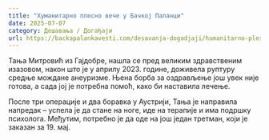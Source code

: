 ```yaml
---
title: "Хуманитарно плесно вече у Бачкој Паланци"
date: 2025-07-07
category: Дешавања / Догађаји
url: https://backapalankavesti.com/desavanja-dogadjaji/humanitarno-plesno-vece-u-backoj-palanci/
---
```


Тања Митровић из Гајдобре, нашла се пред великим здравственим изазовом, након што је у априлу 2023. године, доживела руптуру средње мождане анеуризме. Њена борба за оздрављење још увек није готова, а сада јој је потребна помоћ, како би наставила лечење.

После три операције и два боравка у Аустрији, Тања је направила напредак – успела је да стане на ноге, иде на терапије и има подршку психолога. Међутим, потребно је да оде на још један третман, који је заказан за 19. мај.
